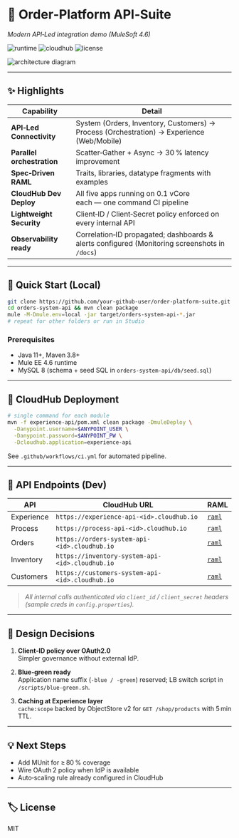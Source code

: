 # 🛒 Order‑Platform API‑Suite  
*Modern API‑Led integration demo (MuleSoft 4.6)*

![runtime](https://img.shields.io/badge/Mule%204.6-runtime-blue)
![cloudhub](https://img.shields.io/badge/CloudHub-deployed-brightgreen)
![license](https://img.shields.io/github/license/your-github-user/order-platform-suite)

![architecture diagram](docs/architecture-diagram.png)

---

## ✨ Highlights
| Capability | Detail |
|------------|--------|
| **API‑Led Connectivity** | System (Orders, Inventory, Customers) → Process (Orchestration) → Experience (Web/Mobile) |
| **Parallel orchestration** | Scatter‑Gather + Async → 30 % latency improvement |
| **Spec‑Driven RAML** | Traits, libraries, datatype fragments with examples |
| **CloudHub Dev Deploy** | All five apps running on 0.1 vCore each — one command CI pipeline |
| **Lightweight Security** | Client‑ID / Client‑Secret policy enforced on every internal API |
| **Observability ready** | Correlation‑ID propagated; dashboards & alerts configured (Monitoring screenshots in `/docs`) |

---

## 🔧 Quick Start (Local)

```bash
git clone https://github.com/your-github-user/order-platform-suite.git
cd orders-system-api && mvn clean package
mule -M-Dmule.env=local -jar target/orders-system-api-*.jar
# repeat for other folders or run in Studio
```

### Prerequisites
* Java 11+, Maven 3.8+  
* Mule EE 4.6 runtime  
* MySQL 8 (schema + seed SQL in `orders-system-api/db/seed.sql`)

---

## 🚀 CloudHub Deployment

```bash
# single command for each module
mvn -f experience-api/pom.xml clean package -DmuleDeploy \
  -Danypoint.username=$ANYPOINT_USER \
  -Danypoint.password=$ANYPOINT_PW \
  -Dcloudhub.application=experience-api
```

See `.github/workflows/ci.yml` for automated pipeline.

---

## 🔗 API Endpoints (Dev)

| API | CloudHub URL | RAML |
|-----|--------------|------|
| Experience | `https://experience-api-<id>.cloudhub.io` | [`raml`](experience-api/src/main/resources/api/experience.raml) |
| Process    | `https://process-api-<id>.cloudhub.io`    | [`raml`](process-api/src/main/resources/api/process.raml) |
| Orders     | `https://orders-system-api-<id>.cloudhub.io`| [`raml`](orders-system-api/src/main/resources/api/orders.raml) |
| Inventory  | `https://inventory-system-api-<id>.cloudhub.io`| [`raml`](inventory-system-api/src/main/resources/api/inventory.raml) |
| Customers  | `https://customers-system-api-<id>.cloudhub.io`| [`raml`](customers-system-api/src/main/resources/api/customers.raml) |

> *All internal calls authenticated via `client_id` / `client_secret` headers (sample creds in `config.properties`).*

---

## 📝 Design Decisions

1. **Client‑ID policy over OAuth2.0**  
   Simpler governance without external IdP.

2. **Blue‑green ready**  
   Application name suffix (`-blue / -green`) reserved; LB switch script in `/scripts/blue-green.sh`.

3. **Caching at Experience layer**  
   `cache:scope` backed by ObjectStore v2 for `GET /shop/products` with 5 min TTL.

---

## 💡 Next Steps

* Add MUnit for ≥ 80 % coverage  
* Wire OAuth 2 policy when IdP is available  
* Auto‑scaling rule already configured in CloudHub

---

## 🏷 License  

MIT

